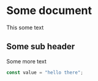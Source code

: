 # Some document

This some text

## Some sub header

Some more text

```js
const value = "hello there";
```